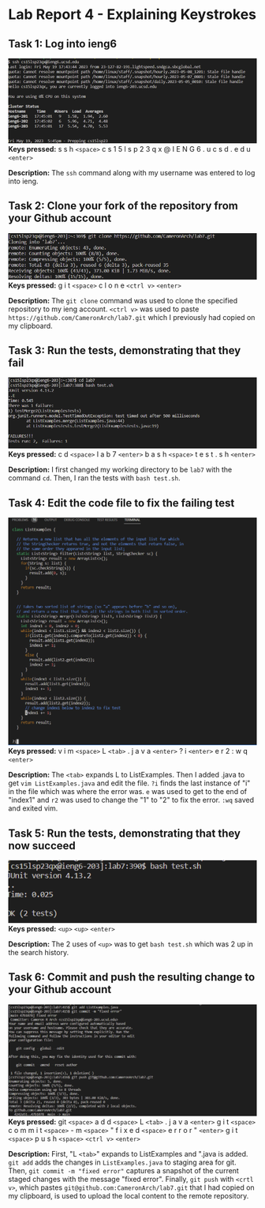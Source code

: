 # Lab Report 4 - Explaining Keystrokes

## Task 1: Log into ieng6

![Image](task1.png)
**Keys pressed:** s s h `<space>` c s 1 5 l s p 2 3 q x @ I E N G 6 . u c s d . e d u `<enter>`

**Description:** The `ssh` command along with my username was entered to log into ieng.

## Task 2: Clone your fork of the repository from your Github account

![Image](task2.png)
**Keys pressed:** g i t `<space>` c l o n e `<ctrl v>` `<enter>`

**Description:** The `git clone` command was used to clone the specified repository to my ieng account. `<ctrl v>` was used to paste `https://github.com/CameronArch/lab7.git` which I previously had copied on my clipboard.

## Task 3: Run the tests, demonstrating that they fail

![Image](task3.png)
**Keys pressed:** c d `<space>` l a b 7 `<enter>` b a s h `<space>` t e s t . s h `<enter>`

**Description:** I first changed my working directory to be `lab7` with the command `cd`. Then, I ran the tests with `bash test.sh`.

## Task 4: Edit the code file to fix the failing test

![Image](task4-1.png)
**Keys pressed:** v i m `<space>` L `<tab>` . j a v a `<enter>` ? i `<enter>` e r 2 : w q `<enter>`

**Description:** The `<tab>` expands L to ListExamples. Then I added .java to get `vim ListExamples.java` and edit the file. `?i` finds the last instance of "i" in the file which was where the error was. `e` was used to get to the end of "index1" and `r2` was used to change the "1" to "2" to fix the error. `:wq` saved and exited vim.

## Task 5: Run the tests, demonstrating that they now succeed

![Image](task5.png)                                                                                     
**Keys pressed:** `<up>` `<up>` `<enter>`

**Description:** The 2 uses of `<up>` was to get `bash test.sh` which was 2 up in the search history. 

## Task 6: Commit and push the resulting change to your Github account

![Image](task6.png)
**Keys pressed:** git `<space>` a d d `<space>` L `<tab>` . j a v a `<enter>` g i t `<space>` c o m m i t `<space>` - m `<space>` " f i x e d `<space>` e r r o r " `<enter>` g i t `<space>` p u s h `<space>` `<ctrl v>` `<enter>`

**Description:** First, "L `<tab>`" expands to ListExamples and ".java is added. `git add` adds the changes in `ListExamples.java` to staging area for git. Then, `git commit -m "fixed error"` captures a snapshot of the current staged changes with the message "fixed error". Finally, `git push` with `<crtl v>`, which pastes `git@github.com:CameronArch/lab7.git` that I had copied on my clipboard, is used to upload the local content to the remote repository.

